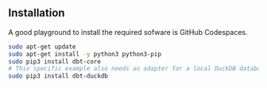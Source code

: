 
## Installation

A good playground to install the required sofware is GitHub Codespaces.

```bash
sudo apt-get update
sudo apt-get install -y python3 python3-pip
sudo pip3 install dbt-core
# This specific example also needs an adapter for a local DuckDB database
sudo pip3 install dbt-duckdb
```
